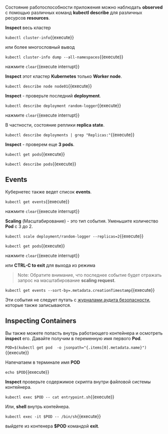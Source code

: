 Состояние работоспособности приложения можно наблюдать **observed** с помощью различных команд **kubectl describe** для различных ресурсов **resources**.

**Inspect** весь кластер

`kubectl cluster-info`{{execute}}

или более многословный вывод 

`kubectl cluster-info dump --all-namespaces`{{execute}}

нажмите ```clear```{{execute interrupt}} 

**Inspect** этот кластер **Kubernetes** только **Worker node**.

`kubectl describe node node01`{{execute}}

**Inspect** - проверьте последний **deployment**. 

`kubectl describe deployment random-logger`{{execute}}

нажмите ```clear```{{execute interrupt}} 

В частности, состояние реплики **replica state**.

`kubectl describe deployments | grep "Replicas:"`{{execute}}

**Inspect** - проверем еще **3 pods**.

`kubectl get pods`{{execute}}

`kubectl describe pods`{{execute}}

## Events ##

Кубернетес также ведет список **events**.

`kubectl get events`{{execute}}

нажмите ```clear```{{execute interrupt}} 

**Scaling** (Масштабирование) - это тип события. Уменьшите количество **Pod** с 3 до 2.

`kubectl scale deployment/random-logger --replicas=2`{{execute}}

`kubectl get pods`{{execute}}

нажмите ```clear```{{execute interrupt}} 

или **CTRL-C to exit** для выхода из режима 

> Note: Обратите внимание, что последнее событие будет отражать запрос на масштабирование **scaling request**.

`kubectl get events --sort-by=.metadata.creationTimestamp`{{execute}}

Эти события не следует путать с [журналами аудита безопасности](https://kubernetes.io/docs/tasks/debug-application-cluster/audit/), которые также записываются.

## Inspecting Containers ##

Вы также можете попасть внутрь работающего контейнера и осмотреть **inspect** его. Давайте получим в переменную имя первого **Pod**.

`POD=$(kubectl get pod  -o jsonpath="{.items[0].metadata.name}")`{{execute}}

Напечатаем в терминале имя **POD**

`echo $POD`{{execute}}

**Inspect** проверьте содержимое скрипта внутри файловой системы контейнера.

`kubectl exec $POD -- cat entrypoint.sh`{{execute}}

Или, **shell** внутрь контейнера.

`kubectl exec -it $POD -- /bin/sh`{{execute}}

выйдете из контенера **$POD** командой **exit**.



